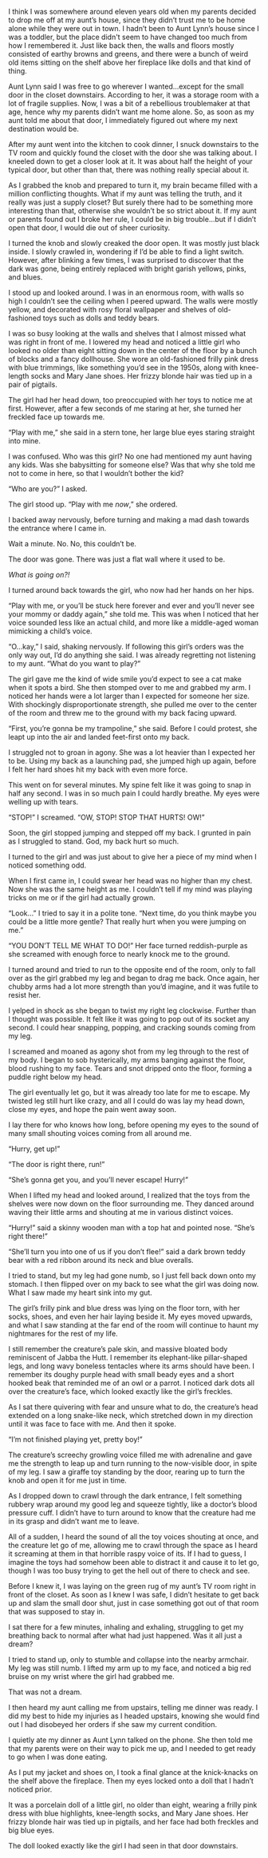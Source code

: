 I think I was somewhere around eleven years old when my parents decided to drop me off at my aunt’s house, since they didn’t trust me to be home alone while they were out in town. I hadn’t been to Aunt Lynn’s house since I was a toddler, but the place didn't seem to have changed too much from how I remembered it. Just like back then, the walls and floors mostly consisted of earthy browns and greens, and there were a bunch of weird old items sitting on the shelf above her fireplace like dolls and that kind of thing. 

Aunt Lynn said I was free to go wherever I wanted…except for the small door in the closet downstairs. According to her, it was a storage room with a lot of fragile supplies. Now, I was a bit of a rebellious troublemaker at that age, hence why my parents didn’t want me home alone. So, as soon as my aunt told me about that door, I immediately figured out where my next destination would be.

After my aunt went into the kitchen to cook dinner, I snuck downstairs to the TV room and quickly found the closet with the door she was talking about. I kneeled down to get a closer look at it. It was about half the height of your typical door, but other than that, there was nothing really special about it.

As I grabbed the knob and prepared to turn it, my brain became filled with a million conflicting thoughts. What if my aunt was telling the truth, and it really was just a supply closet? But surely there had to be something more interesting than that, otherwise she wouldn’t be so strict about it. If my aunt or parents found out I broke her rule, I could be in big trouble…but if I didn’t open that door, I would die out of sheer curiosity.

I turned the knob and slowly creaked the door open. It was mostly just black inside. I slowly crawled in, wondering if I’d be able to find a light switch. However, after blinking a few times, I was surprised to discover that the dark was gone, being entirely replaced with bright garish yellows, pinks, and blues.

I stood up and looked around. I was in an enormous room, with walls so high I couldn’t see the ceiling when I peered upward. The walls were mostly yellow, and decorated with rosy floral wallpaper and shelves of old-fashioned toys such as dolls and teddy bears.

I was so busy looking at the walls and shelves that I almost missed what was right in front of me. I lowered my head and noticed a little girl who looked no older than eight sitting down in the center of the floor by a bunch of blocks and a fancy dollhouse. She wore an old-fashioned frilly pink dress with blue trimmings, like something you’d see in the 1950s, along with knee-length socks and Mary Jane shoes. Her frizzy blonde hair was tied up in a pair of pigtails.

The girl had her head down, too preoccupied with her toys to notice me at first. However, after a few seconds of me staring at her, she turned her freckled face up towards me.

“Play with me,” she said in a stern tone, her large blue eyes staring straight into mine.

I was confused. Who was this girl? No one had mentioned my aunt having any kids. Was she babysitting for someone else? Was that why she told me not to come in here, so that I wouldn’t bother the kid?

“Who are you?” I asked.

The girl stood up. “Play with me *now*,” she ordered. 

I backed away nervously, before turning and making a mad dash towards the entrance where I came in.

Wait a minute. No. No, this couldn’t be.

The door was gone. There was just a flat wall where it used to be.

*What is going on?!*

I turned around back towards the girl, who now had her hands on her hips.

“Play with me, or you’ll be stuck here forever and ever and you’ll never see your mommy or daddy again,” she told me. This was when I noticed that her voice sounded less like an actual child, and more like a middle-aged woman mimicking a child’s voice. 

“O…kay,” I said, shaking nervously. If following this girl’s orders was the only way out, I’d do anything she said. I was already regretting not listening to my aunt. “What do you want to play?”

The girl gave me the kind of wide smile you’d expect to see a cat make when it spots a bird. She then stomped over to me and grabbed my arm. I noticed her hands were a lot larger than I expected for someone her size. With shockingly disproportionate strength, she pulled me over to the center of the room and threw me to the ground with my back facing upward.

“First, you’re gonna be my trampoline,” she said. Before I could protest, she leapt up into the air and landed feet-first onto my back.

I struggled not to groan in agony. She was a lot heavier than I expected her to be. Using my back as a launching pad, she jumped high up again, before I felt her hard shoes hit my back with even more force.

This went on for several minutes. My spine felt like it was going to snap in half any second. I was in so much pain I could hardly breathe. My eyes were welling up with tears.

“STOP!” I screamed. “OW, STOP! STOP THAT HURTS! OW!”

Soon, the girl stopped jumping and stepped off my back. I grunted in pain as I struggled to stand. God, my back hurt so much.

I turned to the girl and was just about to give her a piece of my mind when I noticed something odd.

When I first came in, I could swear her head was no higher than my chest. Now she was the same height as me. I couldn’t tell if my mind was playing tricks on me or if the girl had actually grown.

“Look…” I tried to say it in a polite tone. “Next time, do you think maybe you could be a little more gentle? That really hurt when you were jumping on me.”

“YOU DON’T TELL ME WHAT TO DO!” Her face turned reddish-purple as she screamed with enough force to nearly knock me to the ground. 

I turned around and tried to run to the opposite end of the room, only to fall over as the girl grabbed my leg and began to drag me back. Once again, her chubby arms had a lot more strength than you’d imagine, and it was futile to resist her.

I yelped in shock as she began to twist my right leg clockwise. Further than I thought was possible. It felt like it was going to pop out of its socket any second. I could hear snapping, popping, and cracking sounds coming from my leg.

I screamed and moaned as agony shot from my leg through to the rest of my body. I began to sob hysterically, my arms banging against the floor, blood rushing to my face. Tears and snot dripped onto the floor, forming a puddle right below my head. 

The girl eventually let go, but it was already too late for me to escape. My twisted leg still hurt like crazy, and all I could do was lay my head down, close my eyes, and hope the pain went away soon.

I lay there for who knows how long, before opening my eyes to the sound of many small shouting voices coming from all around me.

“Hurry, get up!”

“The door is right there, run!”

“She’s gonna get you, and you’ll never escape! Hurry!”

When I lifted my head and looked around, I realized that the toys from the shelves were now down on the floor surrounding me. They danced around waving their little arms and shouting at me in various distinct voices.

“Hurry!” said a skinny wooden man with a top hat and pointed nose. “She’s right there!”

“She’ll turn you into one of us if you don’t flee!” said a dark brown teddy bear with a red ribbon around its neck and blue overalls.

I tried to stand, but my leg had gone numb, so I just fell back down onto my stomach. I then flipped over on my back to see what the girl was doing now. What I saw made my heart sink into my gut.

The girl’s frilly pink and blue dress was lying on the floor torn, with her socks, shoes, and even her hair laying beside it. My eyes moved upwards, and what I saw standing at the far end of the room will continue to haunt my nightmares for the rest of my life.

I still remember the creature’s pale skin, and massive bloated body reminiscent of Jabba the Hutt. I remember its elephant-like pillar-shaped legs, and long wavy boneless tentacles where its arms should have been. I remember its doughy purple head with small beady eyes and a short hooked beak that reminded me of an owl or a parrot. I noticed dark dots all over the creature’s face, which looked exactly like the girl’s freckles.

As I sat there quivering with fear and unsure what to do, the creature’s head extended on a long snake-like neck, which stretched down in my direction until it was face to face with me. And then it spoke. 

“I’m not finished playing yet, pretty boy!”

The creature’s screechy growling voice filled me with adrenaline and gave me the strength to leap up and turn running to the now-visible door, in spite of my leg. I saw a giraffe toy standing by the door, rearing up to turn the knob and open it for me just in time.

As I dropped down to crawl through the dark entrance, I felt something rubbery wrap around my good leg and squeeze tightly, like a doctor’s blood pressure cuff. I didn’t have to turn around to know that the creature had me in its grasp and didn’t want me to leave.

All of a sudden, I heard the sound of all the toy voices shouting at once, and the creature let go of me, allowing me to crawl through the space as I heard it screaming at them in that horrible raspy voice of its. If I had to guess, I imagine the toys had somehow been able to distract it and cause it to let go, though I was too busy trying to get the hell out of there to check and see.

Before I knew it, I was laying on the green rug of my aunt’s TV room right in front of the closet. As soon as I knew I was safe, I didn’t hesitate to get back up and slam the small door shut, just in case something got out of that room that was supposed to stay in.

I sat there for a few minutes, inhaling and exhaling, struggling to get my breathing back to normal after what had just happened. Was it all just a dream?

I tried to stand up, only to stumble and collapse into the nearby armchair. My leg was still numb. I lifted my arm up to my face, and noticed a big red bruise on my wrist where the girl had grabbed me. 

That was not a dream.

I then heard my aunt calling me from upstairs, telling me dinner was ready. I did my best to hide my injuries as I headed upstairs, knowing she would find out I had disobeyed her orders if she saw my current condition. 

I quietly ate my dinner as Aunt Lynn talked on the phone. She then told me that my parents were on their way to pick me up, and I needed to get ready to go when I was done eating. 

As I put my jacket and shoes on, I took a final glance at the knick-knacks on the shelf above the fireplace. Then my eyes locked onto a doll that I hadn’t noticed prior. 

It was a porcelain doll of a little girl, no older than eight, wearing a frilly pink dress with blue highlights, knee-length socks, and Mary Jane shoes. Her frizzy blonde hair was tied up in pigtails, and her face had both freckles and big blue eyes.

The doll looked exactly like the girl I had seen in that door downstairs.